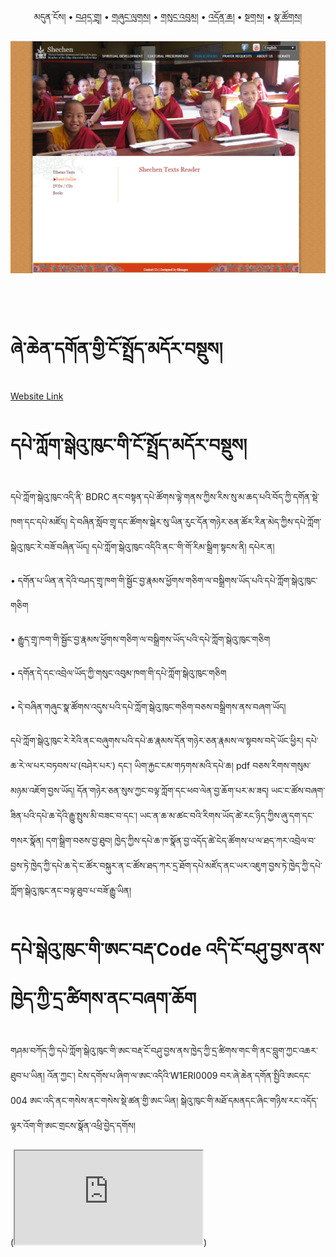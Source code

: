 ﻿<p align="center">
  <span>མདུན་ངོས།</span> • <a href="https://bdrc-reader.github.io/shechen/shadra">བཤད་གྲྭ།</a> • <a href="https://bdrc-reader.github.io/shechen/shunglug">གཞུང་ལུགས།</a>  • <a href="https://bdrc-reader.github.io/shechen/sungbum">གསུང་འབུམ།</a> • <a href="https://bdrc-reader.github.io/shechen/doncha">འདོན་ཆ།</a> • <a href="https://bdrc-reader.github.io/shechen/tantra">སྔགས།</a> •  <a href="https://bdrc-reader.github.io/shechen/natsok">སྣ་ཚོགས།</a></p>


![image alt text](https://raw.githubusercontent.com/bdrc-reader/shechen/master/docs/img/Capture.PNG)

<br>
<br>

# ཞེ་ཆེན་དགོན་གྱི་ངོ་སྤྲོད་མདོར་བསྡུས།

[Website Link](https://bdrc-reader.github.io/shechen/)

# དཔེ་ཀློག་སྒེའུ་ཁུང་གི་ངོ་སྤྲོད་མདོར་བསྡུས།

དཔེ་ཀློག་སྒེའུ་ཁུང་འདི་ནི་ BDRC ནང་བསྟན་དཔེ་ཚོགས་ལྟེ་གནས་ཀྱིས་རིས་སུ་མ་ཆད་པའི་བོད་ཀྱི་དགོན་སྡེ་ཁག་དང་དཔེ་མཛོད། དེ་བཞིན་སློབ་གྲྭ་དང་ཚོགས་སྒེར་སུ་ཡིན་རུང་དོན་གཉེར་ཅན་ཚོར་རིན་མེད་ཀྱིས་དཔེ་ཀློག་སྒེའུ་ཁུང་རེ་བཟོ་བཞིན་ཡོད། དཔེ་ཀློག་སྒེའུ་ཁུང་འདིའི་ནང་་གི་གོ་རིམ་སྒྲིག་སྟངས་ནི། 
དཔེར་ན།

• དགོན་པ་ཡིན་ན་དེའི་བཤད་གྲྭ་ཁག་གི་སྦྱོང་བྱ་རྣམས་ཕྱོགས་གཅིག་ལ་བསྒྲིགས་ཡོད་པའི་དཔེ་ཀློག་སྒེའུ་ཁུང་གཅིག

• རྒྱུད་གྲྭ་ཁག་གི་སྦྱོང་བྱ་རྣམས་ཕྱོགས་གཅིག་ལ་བསྒྲིགས་ཡོད་པའི་དཔེ་ཀློག་སྒེའུ་ཁུང་གཅིག

• དགོན་དེ་དང་འབྲེལ་ཡོད་ཀྱི་གསུང་འབུམ་ཁག་གི་དཔེ་ཀློག་སྒེའུ་ཁུང་གཅིག

• དེ་བཞིན་གཞུང་སྣ་ཚོགས་འདུས་པའི་དཔེ་ཀློག་སྒེའུ་ཁུང་གཅིག་བཅས་བསྒྲིགས་ནས་བཞག་ཡོད།

དཔེ་ཀློག་སྒེའུ་ཁུང་རེ་རེའི་ནང་བཞུགས་པའི་དཔེ་ཆ་རྣམས་དོན་གཉེར་ཅན་རྣམས་ལ་སྟབས་བདེ་ཡོང་ཕྱིར། དཔེ་ཆ་རེ་ལ་པར་བཏབས་པ་(བཤེར་པར་) དང་། ཡིག་རྐྱང་ངམ་གཏགས་མའི་དཔེ་ཆ། pdf བཅས་རིགས་གསུམ་མཉམ་འཇོག་བྱས་ཡོད། དོན་གཉེར་ཅན་སུས་ཀྱང་བལྟ་ཀློག་དང་ཕབ་ལེན་བྱ་ཆོག་པར་མ་ཟད། ཡང་ང་ཚོས་བཞག་ཟིན་པའི་དཔེ་ཆ་དེའི་རྒྱུ་སྤུས་མི་བཟང་བ་དང་། ཡང་ན་ཆ་མ་ཚང་བའི་རིགས་ཡོད་ཚེ་རང་ཉིད་ཀྱིས་ཞུ་དག་དང་གསར་སྣོན། དག་སྒྲིག་བཅས་བྱ་ཐུབ། ཁྱེད་ཀྱིས་དཔེ་ཆ་ཁ་སྣོན་བྱ་འདོད་ཚེ་ངེད་ཚོགས་པ་ལ་ཐད་ཀར་འབྲེལ་བ་བྱས་ཏེ་ཁྱེད་ཀྱི་དཔེ་ཆ་དེ་ང་ཚོར་བསྐུར་ན་ང་ཚོས་ཐད་ཀར་དྲ་ཐོག་དཔེ་མཛོད་ནང་ཡར་འཇུག་བྱས་ཏེ་ཁྱེད་ཀྱི་དཔེ་ཀློག་སྒེའུ་ཁུང་ནང་བལྟ་ཐུབ་པ་བཟོ་རྒྱུ་ཡིན།

# དཔེ་སྒེའུ་ཁུང་གི་ཨང་བརྡ་Code འདི་ངོ་བཤུ་བྱས་ནས་ཁྱེད་ཀྱི་དྲ་ཚིགས་ནང་བཞག་ཆོག

གཤམ་བཀོད་ཀྱི་དཔེ་ཀློག་སྒེའུ་ཁུང་གི་ཨང་བརྡ་ངོ་བཤུ་བྱས་ནས་ཁྱེད་ཀྱི་དྲ་ཚིགས་གང་གི་ནང་བླུག་ཀྱང་འཆར་ཐུབ་པ་ཡིན། འོན་ཀྱང་། ངེས་དགོས་པ་ཞིག་ལ་ཨང་འདིའི་W1ERI0009 བར་ཞེ་ཆེན་དགོན་སྤྱིའི་ཨངདང་004 ཨང་འདི་ནང་གསེས་ནང་གསེས་སྡེ་ཚན་གྱི་ཨང་ཡིན། སྒེའུ་ཁུང་གི་མཐོ་དམནདང་ཞིང་གཉིས་རང་འདོད་ལྟར་འོག་གི་ཨང་གྲངས་སྣོན་འཕྲི་བྱེད་དགོས།

(<iframe allowfullscreen src="http://library.bdrc.io/scripts/embed-iframe.html?work=bdr:W22084&origin=website.com&lang=bo-x-ewts,sa-x-iast,zh-latn-pinyin"></iframe>)
